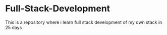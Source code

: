 # Full-Stack-Development
This is a repository where i learn full stack development of my own stack in 25 days 
